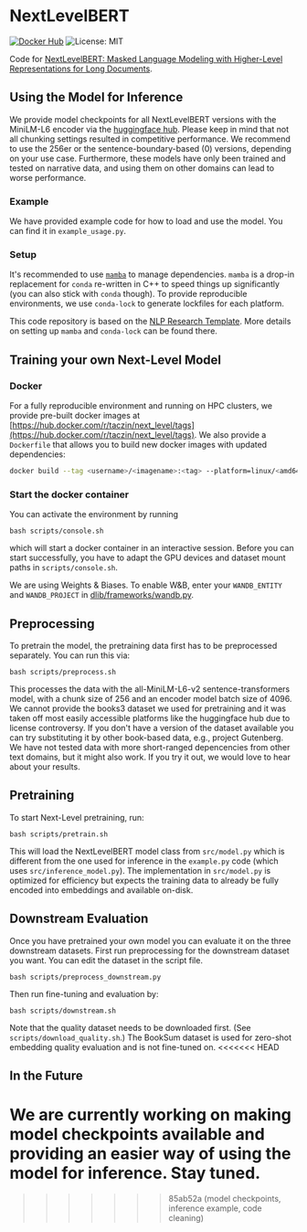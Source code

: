 # NextLevelBERT

[![Docker Hub](https://img.shields.io/docker/v/konstantinjdobler/nlp-research-template/torch2.0.1-cuda11.8?color=blue&label=docker&logo=docker)](https://hub.docker.com/repository/docker/taczin/next_level/tags) ![License: MIT](https://img.shields.io/github/license/konstantinjdobler/nlp-research-template?color=green)

Code for [NextLevelBERT: Masked Language Modeling with Higher-Level Representations for Long Documents](https://arxiv.org/abs/2402.17682). 

## Using the Model for Inference
We provide model checkpoints for all NextLevelBERT versions with the MiniLM-L6 encoder via the [huggingface hub](https://huggingface.co/aiintelligentsystems). Please keep in mind that not all chunking settings resulted in competitive performance. We recommend to use the 256er or the sentence-boundary-based (0) versions, depending on your use case. Furthermore, these models have only been trained and tested on narrative data, and using them on other domains can lead to worse performance.

### Example
We have provided example code for how to load and use the model. You can find it in `example_usage.py`.

### Setup
It's recommended to use [`mamba`](https://github.com/mamba-org/mamba) to manage dependencies. `mamba` is a drop-in replacement for `conda` re-written in C++ to speed things up significantly (you can also stick with `conda` though). To provide reproducible environments, we use `conda-lock` to generate lockfiles for each platform.

This code repository is based on the [NLP Research Template](https://github.com/konstantinjdobler/nlp-research-template). More details on setting up `mamba` and `conda-lock` can be found there.

## Training your own Next-Level Model

### Docker

For a fully reproducible environment and running on HPC clusters, we provide pre-built docker images at [https://hub.docker.com/r/taczin/next_level/tags](https://hub.docker.com/r/taczin/next_level/tags). We also provide a `Dockerfile` that allows you to build new docker images with updated dependencies:

```bash
docker build --tag <username>/<imagename>:<tag> --platform=linux/<amd64/ppc64le> .
```

### Start the docker container
You can activate the environment by running 
```
bash scripts/console.sh
```
which will start a docker container in an interactive session.
Before you can start successfully, you have to adapt the GPU devices and dataset mount paths in `scripts/console.sh`.

We are using Weights & Biases. To enable W&B, enter your `WANDB_ENTITY` and `WANDB_PROJECT` in [dlib/frameworks/wandb.py](dlib/frameworks/wandb.py).


## Preprocessing
To pretrain the model, the pretraining data first has to be preprocessed separately. You can run this via:

```
bash scripts/preprocess.sh
```
This processes the data with the all-MiniLM-L6-v2 sentence-transformers model, with a chunk size of 256 and an encoder model batch size of 4096.
We cannot provide the books3 dataset we used for pretraining and it was taken off most easily accessible platforms like the huggingface hub due to license controversy. If you don't have a version of the dataset available you can try substituting it by other book-based data, e.g., project Gutenberg. We have not tested data with more short-ranged depencencies from other text domains, but it might also work. If you try it out, we would love to hear about your results.

## Pretraining

To start Next-Level pretraining, run:

```
bash scripts/pretrain.sh
```
This will load the NextLevelBERT model class from `src/model.py` which is different from the one used for inference in the `example.py` code (which uses `src/inference_model.py`). The implementation in `src/model.py` is optimized for efficiency but expects the training data to already be fully encoded into embeddings and available on-disk.


## Downstream Evaluation
Once you have pretrained your own model you can evaluate it on the three downstream datasets.
First run preprocessing for the downstream dataset you want. You can edit the dataset in the script file.
```
bash scripts/preprocess_downstream.py
```
Then run fine-tuning and evaluation by:
```
bash scripts/downstream.sh
```
Note that the quality dataset needs to be downloaded first. (See `scripts/download_quality.sh`.) The BookSum dataset is used for zero-shot embedding quality evaluation and is not fine-tuned on.
<<<<<<< HEAD

## In the Future
We are currently working on making model checkpoints available and providing an easier way of using the model for inference. Stay tuned.
=======
>>>>>>> 85ab52a (model checkpoints, inference example, code cleaning)
